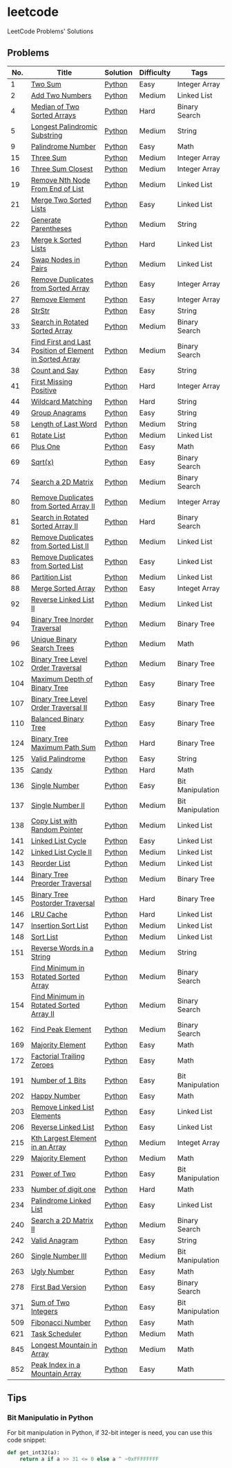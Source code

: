 # leetcode
LeetCode Problems' Solutions

## Problems

| No.  | Title                                                        | Solution                                                | Difficulty | Tags           |
| ---- | ------------------------------------------------------------ | ------------------------------------------------------- | ---------- | -------------- |
| 1 | [Two Sum](https://leetcode.com/problems/two-sum/) | [Python](algorithms/1_two_sum.py) | Easy | Integer Array |
| 2    | [Add Two Numbers](https://leetcode.com/problems/add-two-numbers/) | [Python](algorithms/2_add_two_numbers.py)                    | Medium     | Linked List      |
| 4 | [Median of Two Sorted Arrays](https://leetcode.com/problems/median-of-two-sorted-arrays/) | [Python](algorithms/4_median_of_two_sorted_arrays.py) | Hard | Binary Search |
| 5    | [Longest Palindromic Substring](https://leetcode.com/problems/longest-palindromic-substring/) | [Python](algorithms/5_longest_palindromic_substring.py) | Medium     | String         |
| 9 | [Palindrome Number](https://leetcode.com/problems/palindrome-number/) | [Python](algorithms/9_palindrome_number.py) | Easy | Math |
| 15 | [Three Sum](https://leetcode.com/problems/3sum/) | [Python](algorithms/15_three_sum.py) | Medium | Integer Array |
| 16 | [Three Sum Closest](https://leetcode.com/problems/3sum-closest/) | [Python](algorithms/16_three_sum_closest.py) | Medium | Integer Array |
| 19 | [Remove Nth Node From End of List](https://leetcode.com/problems/remove-nth-node-from-end-of-list/) | [Python](algorithms/19_remove_nth_node_from_end_of_list.py) | Medium | Linked List |
| 21 | [Merge Two Sorted Lists](https://leetcode.com/problems/merge-two-sorted-lists/) | [Python](algorithms/21_merge_two_sorted_lists.py) | Easy | Linked List |
| 22 | [Generate Parentheses](https://leetcode.com/problems/generate-parentheses/) | [Python](algorithms/22_generate_parentheses.py) | Medium | String |
| 23 | [Merge k Sorted Lists](https://leetcode.com/problems/merge-k-sorted-lists/) | [Python](algorithms/23_merge_k_sorted_lists.py) | Hard | Linked List |
| 24 | [Swap Nodes in Pairs](https://leetcode.com/problems/swap-nodes-in-pairs/) | [Python](algorithms/24_swap_nodes_in_pairs.py) | Medium | Linked List |
| 26 | [Remove Duplicates from Sorted Array](https://leetcode.com/problems/remove-duplicates-from-sorted-array/) | [Python](algorithms/26_remove_duplicates_from_sorted_array.py) | Easy | Integer Array |
| 27   | [Remove Element](https://leetcode.com/problems/remove-element/) | [Python](algorithms/27_remove_element.py)               | Easy       | Integer Array |
| 28   | [StrStr](https://leetcode.com/problems/implement-strstr/)    | [Python](algorithms/28_str_str.py)                      | Easy       | String         |
| 33 | [Search in Rotated Sorted Array](https://leetcode.com/problems/search-in-rotated-sorted-array/) | [Python](algorithms/33_search_in_rotated_sorted_array.py) | Medium | Binary Search |
| 34 | [Find First and Last Position of Element in Sorted Array](https://leetcode.com/problems/find-first-and-last-position-of-element-in-sorted-array/) | [Python](algorithms/34_find_first_and_last_position_of_element_in_sorted_array.py) | Medium | Binary Search |
| 38   | [Count and Say](https://leetcode.com/problems/count-and-say/) | [Python](algorithms/38_count_and_say.py)                | Easy       | String         |
| 41 | [First Missing Positive](https://leetcode.com/problems/first-missing-positive/) | [Python](algorithms/41_first_missing_positive.py) | Hard | Integer Array |
| 44   | [Wildcard Matching](https://leetcode.com/problems/wildcard-matching/) | [Python](algorithms/44_wildcard_matching.py)            | Hard       | String         |
| 49   | [Group Anagrams](https://leetcode.com/problems/group-anagrams/) | [Python](algorithms/49_group_anagrams.py)               | Easy       | String         |
| 58   | [Length of Last Word](https://leetcode.com/problems/length-of-last-word/) | [Python](algorithms/58_length_of_last_word.py)          | Medium     | String         |
| 61 | [Rotate List](https://leetcode.com/problems/rotate-list/) | [Python](algorithms/61_rotate_list.py) | Medium | Linked List |
| 66 | [Plus One](https://leetcode.com/problems/plus-one/) | [Python](algorithms/66_plus_one.py) | Easy | Math |
| 69 | [Sqrt(x)](https://leetcode.com/problems/sqrtx/) | [Python](algorithms/69_sqrt_x.py) | Easy | Binary Search |
| 74 | [Search a 2D Matrix](https://leetcode.com/problems/search-a-2d-matrix/) | [Python](algorithms/74_search_a_2d_matrix.py) | Medium | Binary Search |
| 80 | [Remove Duplicates from Sorted Array II](https://leetcode.com/problems/remove-duplicates-from-sorted-array-ii/) | [Python](algorithms/80_remove_duplicates_from_sorted_array_ii.py) | Medium | Integer Array |
| 81 | [Search in Rotated Sorted Array II](https://leetcode.com/problems/search-in-rotated-sorted-array-ii/) | [Python](algorithms/33_search_in_rotated_sorted_array.py) | Hard | Binary Search |
| 82 | [Remove Duplicates from Sorted List II](https://leetcode.com/problems/remove-duplicates-from-sorted-list-ii/) | [Python](algorithms/82_remove_duplicates_from_sorted_list_ii.py) | Medium | Linked List |
| 83 | [Remove Duplicates from Sorted List](https://leetcode.com/problems/remove-duplicates-from-sorted-list/) | [Python](algorithms/83_remove_duplicates_from_sorted_list.py) | Easy | Linked List |
| 86 | [Partition List](https://leetcode.com/problems/partition-list/submissions/) | [Python](algorithms/86_partition_list.py) | Medium | Linked List |
| 88 | [Merge Sorted Array](https://leetcode.com/problems/merge-sorted-array/) | [Python](algorithms/88_merge_sorted_array.py) | Easy | Integet Array |
| 92 | [Reverse Linked List II](https://leetcode.com/problems/reverse-linked-list-ii/) | [Python](algorithms/92_reverse_linked_list_ii.py) | Medium | Linked List |
| 94 | [Binary Tree Inorder Traversal](https://leetcode.com/problems/binary-tree-inorder-traversal/) | [Python](algorithms/94_binary_tree_inorder_traversal.py) | Medium | Binary Tree |
| 96 | [Unique Binary Search Trees](https://leetcode.com/problems/unique-binary-search-trees/) | [Python](algorithms/96_unique_binary_search_trees.py) | Medium | Math |
| 102 | [Binary Tree Level Order Traversal](https://leetcode.com/problems/binary-tree-level-order-traversal/) | [Python](algorithms/102_binary_tree_level_order_traversal.py) | Medium | Binary Tree |
| 104 | [Maximum Depth of Binary Tree](https://leetcode.com/problems/maximum-depth-of-binary-tree/) | [Python](algorithms/104_maximum_depth_of_binary_tree.py) | Easy | Binary Tree |
| 107 | [Binary Tree Level Order Traversal II](https://leetcode.com/problems/binary-tree-level-order-traversal-ii/) | [Python](algorithms/107_binary_tree_level_order_traversal_ii.py) | Easy | Binary Tree |
| 110 | [Balanced Binary Tree](https://leetcode.com/problems/balanced-binary-tree/) | [Python](algorithms/110_balanced_binary_tree.py) | Easy | Binary Tree |
| 124 | [Binary Tree Maximum Path Sum](https://leetcode.com/problems/binary-tree-maximum-path-sum/) | [Python](algorithms/124_binary_tree_maximum_path_sum.py) | Hard | Binary Tree |
| 125  | [Valid Palindrome](https://leetcode.com/problems/valid-palindrome/) | [Python](algorithms/125_valid_palindrome.py)            | Easy       | String         |
| 135 | [Candy](https://leetcode.com/problems/candy/) | [Python](algorithms/135_candy.py) | Hard | Math |
| 136 | [Single Number](https://leetcode.com/problems/single-number/) | [Python](algorithms/136_single_number.py) | Easy | Bit Manipulation |
| 137 | [Single Number II](https://leetcode.com/problems/single-number-ii/) | [Python](algorithms/137_single_number_ii.py) | Medium | Bit Manipulation |
| 138 | [Copy List with Random Pointer](https://leetcode.com/problems/copy-list-with-random-pointer/) | [Python](algorithms/138_copy_list_with_random_pointer.py) | Medium | Linked List |
| 141 | [Linked List Cycle](https://leetcode.com/problems/linked-list-cycle/) | [Python](algorithms/141_linked_list_cycle.py) | Easy | Linked List |
| 142 | [Linked List Cycle II](https://leetcode.com/problems/linked-list-cycle-ii/) | [Python](algorithms/142_linked_list_cycle_ii.py) | Medium | Linked List |
| 143 | [Reorder List](https://leetcode.com/problems/reorder-list/) | [Python](algorithms/143_reorder_list.py) | Medium | Linked List |
| 144 | [Binary Tree Preorder Traversal](https://leetcode.com/problems/binary-tree-preorder-traversal/) | [Python](algorithms/144_binary_tree_preorder_traversal.py) | Medium | Binary Tree |
| 145 | [Binary Tree Postorder Traversal](https://leetcode.com/problems/binary-tree-postorder-traversal/) | [Python](algorithms/145_binary_tree_postorder_traversal.py) | Hard | Binary Tree |
| 146 | [LRU Cache](https://leetcode.com/problems/lru-cache/) | [Python](algorithms/146_lru_cache.py) | Hard | Linked List |
| 147 | [Insertion Sort List](https://leetcode.com/problems/insertion-sort-list/) | [Python](algorithms/147_insertion_sort_list.py) | Medium | Linked List |
| 148 | [Sort List](https://leetcode.com/problems/sort-list/) | [Python](algorithms/148_sort_list.py) | Medium | Linked List |
| 151  | [Reverse Words in a String](https://leetcode.com/problems/reverse-words-in-a-string/) | [Python](algorithms/151_reverse_words_in_a_string.py)   | Medium     | String         |
| 153 | [Find Minimum in Rotated Sorted Array](https://leetcode.com/problems/find-minimum-in-rotated-sorted-array/) | [Python](algorithms/153_find_minimum_in_rotated_sorted_array.py) | Medium | Binary Search |
| 154 | [Find Minimum in Rotated Sorted Array II](https://leetcode.com/problems/search-in-rotated-sorted-array-ii/) | [Python](algorithms/154_find_minimum_in_rotated_sorted_array_ii.py) | Medium | Binary Search |
| 162 | [Find Peak Element](https://leetcode.com/problems/find-peak-element/) | [Python](algorithms/162_find_peak_element.py) | Medium | Binary Search |
| 169 | [Majority Element](https://leetcode.com/problems/majority-element/) | [Python](algorithms/169_majority_element.py) | Easy | Math |
| 172 | [Factorial Trailing Zeroes](https://leetcode.com/problems/factorial-trailing-zeroes/) | [Python](algorithms/172_factorial_trailing_zeroes.py) | Easy | Math |
| 191 | [Number of 1 Bits](https://leetcode.com/problems/number-of-1-bits/) | [Python](algorithms/191_number_of_1_bits.py) | Easy | Bit Manipulation |
| 202 | [Happy Number](https://leetcode.com/problems/happy-number/) | [Python](algorithms/202_happy_number.py) | Easy | Math |
| 203 | [Remove Linked List Elements](https://leetcode.com/problems/remove-linked-list-elements/) | [Python](algorithms/203_remove_linked_list_elements.py) | Easy | Linked List |
| 206 | [Reverse Linked List](https://leetcode.com/problems/reverse-linked-list/) | [Python](algorithms/206_reverse_linked_list.py) | Easy | Linked List |
| 215 | [Kth Largest Element in an Array](https://leetcode.com/problems/kth-largest-element-in-an-array/) | [Python](algorithms/215_kth_largest_element_in_an_array.py) | Medium | Integet Array |
| 229 | [Majority Element](https://leetcode.com/problems/majority-element-ii/) | [Python](algorithms/229_majority_element_ii.py) | Medium | Math |
| 231 | [Power of Two](https://leetcode.com/problems/power-of-two/) | [Python](algorithms/231_power_of_two.py) | Easy | Bit Manipulation |
| 233 | [Number of digit one](https://leetcode.com/problems/number-of-digit-one/) | [Python](algorithms/233_number_of_digit_one.py) | Hard | Math |
| 234 | [Palindrome Linked List](https://leetcode.com/problems/palindrome-linked-list/) | [Python](algorithms/234_palindrome_linked_list.py) | Easy | Linked List |
| 240 | [Search a 2D Matrix II](https://leetcode.com/problems/search-a-2d-matrix-ii/) | [Python](algorithms/240_search_a_2d_matrix_ii.py) | Medium | Binary Search |
| 242 | [Valid Anagram](https://leetcode.com/problems/valid-anagram/) | [Python](algorithms/242_valid_anagram.py) | Easy | String |
| 260 | [Single Number III](https://leetcode.com/problems/single-number-iii/) | [Python](algorithms/260_single_number_iii.py) | Medium | Bit Manipulation |
| 263 | [Ugly Number](https://leetcode.com/problems/ugly-number/) | [Python](algorithms/263_ugly_number.py) | Easy | Math |
| 278 | [First Bad Version](https://leetcode.com/problems/first-bad-version/) | [Python](algorithms/278_first_bad_version.py) | Easy | Binary Search |
| 371 | [Sum of Two Integers](https://leetcode.com/problems/fibonacci-number/) | [Python](algorithms/371_sum_of_two_integers.py) | Easy | Bit Manipulation |
| 509 | [Fibonacci Number](https://www.lintcode.com/problem/fibonacci/) | [Python](algorithms/509_fibonacci_number.py) | Easy | Math |
| 621 | [Task Scheduler](https://leetcode.com/problems/task-scheduler/) | [Python](algorithms/621_task_scheduler.py) | Medium | Math |
| 845 | [Longest Mountain in Array](https://leetcode.com/problems/longest-mountain-in-array/) | [Python](algorithms/845_longest_mountain_in_array.py) | Medium | Math |
| 852 | [Peak Index in a Mountain Array](https://leetcode.com/problems/peak-index-in-a-mountain-array/) | [Python](algorithms/852_peak_index_in_a_mountain_array.py) | Easy | Math |

## Tips
### Bit Manipulatio in Python
For bit manipulation in Python, if 32-bit integer is need, you can use this code snippet:
```python
def get_int32(a):
    return a if a >> 31 <= 0 else a ^ ~0xFFFFFFFF
```
